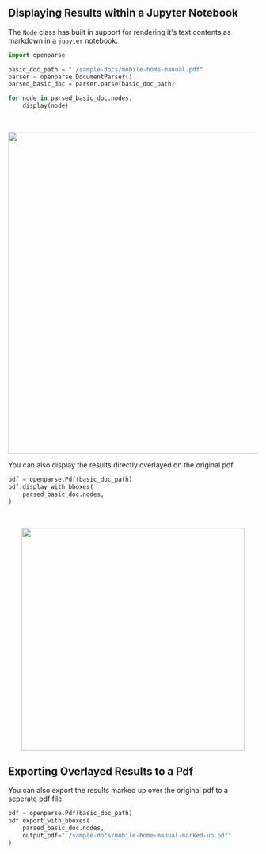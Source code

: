 ## Displaying Results within a Jupyter Notebook

The `Node` class has built in support for rendering it's text contents as markdown in a `jupyter` notebook.

```py
import openparse

basic_doc_path = "./sample-docs/mobile-home-manual.pdf"
parser = openparse.DocumentParser()
parsed_basic_doc = parser.parse(basic_doc_path)

for node in parsed_basic_doc.nodes:
    display(node)
```
<br/>
<p align="center">
    <img src="https://sergey-filimonov.nyc3.digitaloceanspaces.com/open-parse/marketing/pretty-markdown-nodes.webp" width="650" />
</p>
You can also display the results directly overlayed on the original pdf.

```python
pdf = openparse.Pdf(basic_doc_path)
pdf.display_with_bboxes(
    parsed_basic_doc.nodes,
)
```

<br/>
<p align="center">
    <img src="https://sergey-filimonov.nyc3.digitaloceanspaces.com/open-parse/docs/marked-up-outputs.jpeg" width="450" />
</p>

## Exporting Overlayed Results to a Pdf

You can also export the results marked up over the original pdf to a seperate pdf file.

```python
pdf = openparse.Pdf(basic_doc_path)
pdf.export_with_bboxes(
    parsed_basic_doc.nodes,
    output_pdf="./sample-docs/mobile-home-manual-marked-up.pdf"
)
```

